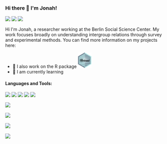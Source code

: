 ### Hi there 👋 I'm Jonah!
<a href="https://www.linkedin.com/in/jonahfoong/"><img src="https://img.shields.io/badge/LinkedIn-0077B5?style=for-the-badge&logo=linkedin&logoColor=white" height="20"></a>
<img src="https://img.shields.io/badge/Google_Scholar-4285F4?style=for-the-badge&logo=google-scholar&logoColor=white" height="20" />
<img src="https://img.shields.io/badge/Research_Gate-00CCBB.svg?&style=for-the-badge&logo=ResearchGate&logoColor=white" height="20" />

Hi I'm Jonah, a researcher working at the Berlin Social Science Center. My work focuses broadly on understanding intergroup relations through survey and experimental methods. You can find more information on my projects here:  

- 🔭 I also work on the R package <a href="https://github.com/jonfoong/Rinteract/"><img src="stickers/Rinteract.png" height="50"></a>
- 🌱 I am currently learning 


#### Languages and Tools:
<img src="https://img.shields.io/badge/R-276DC3?style=for-the-badge&logo=r&logoColor=white" height="20" /> 
<img src="https://img.shields.io/badge/Python-FFD43B?style=for-the-badge&logo=python&logoColor=blue" height="20"/> 
<img src="https://img.shields.io/badge/Julia-9558B2?style=for-the-badge&logo=julia&logoColor=white" height="20" />
<img src="https://img.shields.io/badge/Google_Cloud-4285F4?style=for-the-badge&logo=google-cloud&logoColor=white" height="20" />
<img src="https://img.shields.io/badge/Docker-2CA5E0?style=for-the-badge&logo=docker&logoColor=white" height="20" />


![](https://github-readme-stats.vercel.app/api?username=jonfoong)

![](https://github-readme-stats.vercel.app/api/top-langs/?username=jonfoong)

![](https://github-profile-summary-cards.vercel.app/api/cards/profile-details?username=jonfoong)

![](https://github-readme-streak-stats.herokuapp.com/?user=jonfoong)

